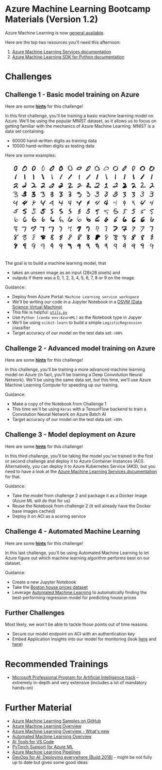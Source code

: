 # Azure Machine Learning Bootcamp Materials (Version 1.2)

Azure Machine Learning is now [general available](https://azure.microsoft.com/en-us/blog/azure-machine-learning-service-a-look-under-the-hood/).

Here are the top two resources you'll need this afternoon:

1. [Azure Machine Learning Services documentation](https://docs.microsoft.com/en-us/azure/machine-learning/service/)
1. [Azure Machine Learning SDK for Python documentation](https://docs.microsoft.com/en-us/python/api/overview/azure/ml/intro?view=azure-ml-py)

# Challenges

## Challenge 1 - Basic model training on Azure

Here are some **[hints](hints/challenge_01.md)** for this challenge!

In this first challenge, you'll be training a basic machine learning model on Azure. We'll be using the popular MNIST dataset, as it allows us to focus on getting familiar with the mechanics of Azure Machine Learning. MNIST is a data set containing:

* 60000 hand-written digits as training data
* 10000 hand-written digits as testing data

Here are some examples:

![alt text](images/mnist.png "The MNIST dataset")

The goal is to build a machine learning model, that
* takes an unseen image as an input (28x28 pixels) and
* outputs if there was a 0, 1, 2, 3, 4, 5, 6, 7, 8 or 9 on the image

Guidance:
* Deploy from Azure Portal: `Machine Learning service workspace`
* We'll be writing our code in a Jupyter Notebook in a [DSVM (Data Science Virtual Machine)](https://azure.microsoft.com/en-us/services/virtual-machines/data-science-virtual-machines/)
* This file is helpful: [`utils.py`](utils.py)
* Use `Python [conda env:AzureML]` as the Notebook type in Jupyer
* We'll be using `scikit-learn` to build a simple `LogisticRegression` classifier
* Target accuracy of our model on the test data set: `>90%`

## Challenge 2 - Advanced model training on Azure

Here are some **[hints](hints/challenge_02.md)** for this challenge!

In this challenge, you'll be training a more advanced machine learning model on Azure (in fact, you'll be training a Deep Convolution Neural Network). We'll be using the same data set, but this time, we'll use Azure Machine Learning Compute for speeding up our training.

Guidance:
* Make a copy of the Notebook from Challenge 1
* This time we'll be using `Keras` with a TensorFlow backend to train a Convolution Neural Network on Azure Batch AI
* Target accuracy of our model on the test data set: `>99%`

## Challenge 3 - Model deployment on Azure

Here are some **[hints](hints/challenge_03.md)** for this challenge!

In this third challenge, you'll be taking the model you've trained in the first or second challenge and deploy it to Azure Container Instances (ACI). Alternatively, you can deploy it to Azure Kubernetes Service (AKS), but you need to have a look at the [Azure Machine Learning Services documentation](https://docs.microsoft.com/en-us/azure/machine-learning/service/) for that.

Guidance:
* Take the model from challenge 2 and package it as a Docker image (Azure ML will do that for us)
* Reuse the Notebook from challenge 2 (it will already have the Docker base images cached)
* Deploy it on ACI as a scoring service

## Challenge 4 - Automated Machine Learning

Here are some **[hints](hints/challenge_04.md)** for this challenge!

In this last challenge, you'll be using Automated Machine Learning to let Azure figure out which machine learning algorithm performs best on our dataset.

Guidance:
* Create a new Jupyter Notebook
* Take the [Boston house prices dataset](http://scikit-learn.org/stable/datasets/index.html#boston-dataset)
* Leverage [Automated Machine Learning](https://docs.microsoft.com/en-us/azure/machine-learning/service/tutorial-auto-train-models) to automatically finding the best-performing regression model for predicting house prices

## Further Challenges

Most likely, we won't be able to tackle those points out of time reasons:

* Secure our model endpoint on ACI with an authentication key
* Embed Application Insights into our model for monitoring (look [here](https://docs.microsoft.com/en-us/azure/machine-learning/service/how-to-enable-data-collection) and [here](https://docs.microsoft.com/en-us/azure/machine-learning/service/how-to-enable-app-insights))

# Recommended Trainings
* [Microsoft Professional Program for Artificial Intelligence track](https://academy.microsoft.com/en-us/tracks/artificial-intelligence) - extremely in-depth and very extensive (includes a lot of mandatory hands-on)

# Further Material

* [Azure Machine Learning Samples on GitHub](https://github.com/Azure/MachineLearningNotebooks)
* [Azure Machine Learning Overview](https://azure.microsoft.com/en-us/blog/azure-ai-making-ai-real-for-business/)
* [Azure Machine Learning Overview - What's new](https://azure.microsoft.com/en-us/blog/what-s-new-in-azure-machine-learning-service/)
* [Automated Machine Learning Overview](https://azure.microsoft.com/en-us/blog/announcing-automated-ml-capability-in-azure-machine-learning/)
* [AI Tools for VS Code](https://visualstudio.microsoft.com/downloads/ai-tools-vscode/)
* [PyTorch Support for Azure ML](https://azure.microsoft.com/en-us/blog/world-class-pytorch-support-on-azure/)
* [Azure Machine Learning Pipelines](https://docs.microsoft.com/en-us/azure/machine-learning/service/concept-ml-pipelines)
* [DevOps for AI: Deploying everywhere (Build 2018)](https://www.youtube.com/watch?v=Fo220toRwhM) - might be not fully up to date but gives some good ideas